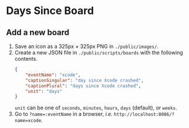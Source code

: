 Days Since Board
================

## Add a new board

1. Save an icon as a 325px × 325px PNG in `./public/images/`.
1. Create a new JSON file in `./public/scripts/boards` with the following contents.
    ```json
    {
        "eventName": "xcode",
        "captionSingular": "day since Xcode crashed",
        "captionPlural": "days since Xcode crashed",
        "unit": "days"
    }
    ```
    `unit` can be one of `seconds`, `minutes`, `hours`, `days` (default), or `weeks`.
1. Go to `?name=:eventName` in a browser, *i.e.* `http://localhost:8086/?name=xcode`.
